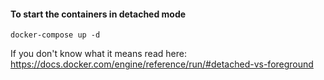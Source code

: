 #### To start the containers in detached mode
`docker-compose up -d`

If you don't know what it means read here:
https://docs.docker.com/engine/reference/run/#detached-vs-foreground